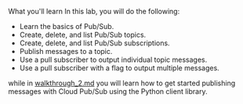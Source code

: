 What you'll learn
In this lab, you will do the following:

- Learn the basics of Pub/Sub.
- Create, delete, and list Pub/Sub topics.
- Create, delete, and list Pub/Sub subscriptions.
- Publish messages to a topic.
- Use a pull subscriber to output individual topic messages.
- Use a pull subscriber with a flag to output multiple messages.


while in [walkthrough_2.md](https://github.com/oxblixxx/gcp-projects/blob/main/PubSub/walkthrough_1.md) you will learn how to get started publishing messages with Cloud Pub/Sub using the Python client library.
